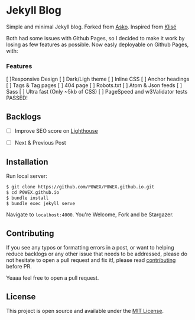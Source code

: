 # Jekyll Blog

Simple and minimal Jekyll blog. 
Forked from [Asko](https://github.com/manuelmazzuola/asko).
Inspired from [Klisé](https://github.com/piharpi/jekyll-klise)

Both had some issues with Github Pages, so I decided to make it work by losing as few features as possible.
Now easly deployable on Github Pages, with:

### Features

[ ]Responsive Design
[ ] Dark/Ligh theme
[ ] Inline CSS
[ ] Anchor headings
[ ] Tags & Tag pages
[ ] 404 page
[ ] Robots.txt
[ ] Atom & Json feeds
[ ] Sass
[ ] Ultra fast (Only ~5kb of CSS)
[ ] PageSpeed and w3Validator tests PASSED!


## Backlogs

- [ ] Improve SEO score on [Lighthouse](lighthouse_test.png) 
- [ ] Next & Previous Post


## Installation

Run local server:

```bash
$ git clone https://github.com/P0WEX/P0WEX.github.io.git
$ cd P0WEX.github.io
$ bundle install
$ bundle exec jekyll serve
```

Navigate to `localhost:4000`. You're Welcome, Fork and be Stargazer.


## Contributing

If you see any typos or formatting errors in a post, or want to helping reduce backlogs or any other issue that needs to be addressed, please do not hesitate to open a pull request and fix it!, please read [contributing](./CONTRIBUTING.md) before PR.

Yeaaa feel free to open a pull request.

## License

This project is open source and available under the [MIT License](LICENSE.md).

